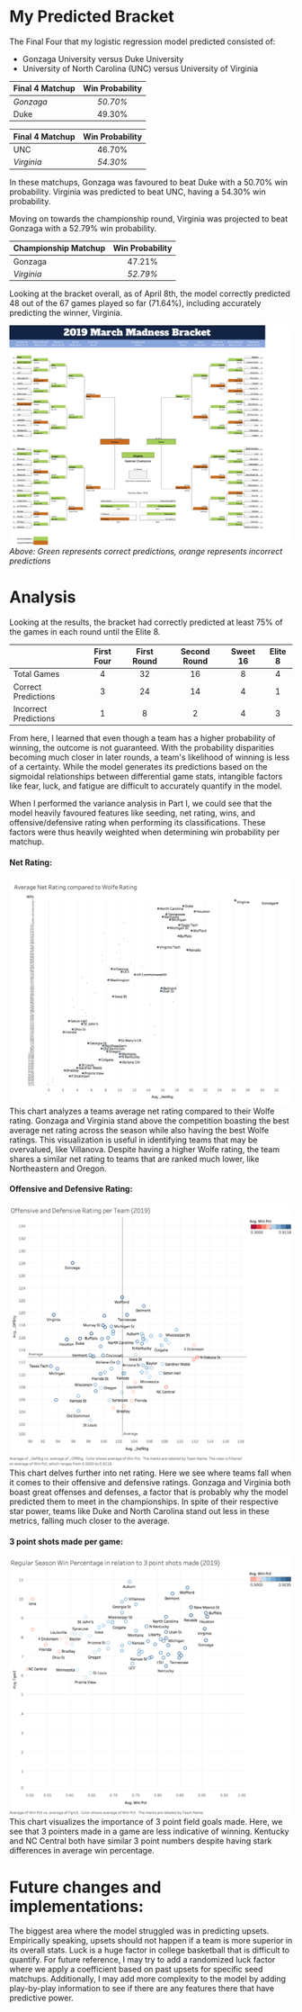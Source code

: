# My Predicted Bracket

The Final Four that my logistic regression model predicted consisted of:
- Gonzaga University versus Duke University
- University of North Carolina (UNC) versus University of Virginia

| Final 4 Matchup         | Win Probability|
| ------------- |:--------------:|
| *Gonzaga*       | *50.70%* |
| Duke       | 49.30% |

| Final 4 Matchup         | Win Probability|
| ------------- |:--------------:|
| UNC      | 46.70% |
| *Virginia*    | *54.30%* |

In these matchups, Gonzaga was favoured to beat Duke with a 50.70% win probability. Virginia was predicted to beat UNC, 
having a 54.30% win probability.

Moving on towards the championship round, Virginia was projected to beat Gonzaga with a 52.79% win probability.

| Championship Matchup         | Win Probability|
| ------------- |:--------------:|
| Gonzaga      | 47.21% |
| *Virginia*    | *52.79%* |


Looking at the bracket overall, as of April 8th, the model correctly predicted 48 out of the 67 games played so far (71.64%), including accurately predicting the winner, Virginia.

![BracketResults](https://github.com/ClementWongTO/NCAA_Predictor/blob/master/Visualizations/Predicted%20Bracket%20-%20Actual%20Results.png)
*Above: Green represents correct predictions, orange represents incorrect predictions*

# Analysis
Looking at the results, the bracket had correctly predicted at least 75% of the games in each round until the Elite 8.

||	First Four	|First Round	|Second Round	|Sweet 16	|Elite 8|
| -------------| :-------------: | :-------------: | :-------------: |:--------------:|:--------------:|
|Total Games	|4	|32	|16	|8	|4|
|Correct Predictions|	3	|24	|14	|4	|1|
|Incorrect Predictions	|1	|8	|2	|4	|3|

From here, I learned that even though a team has a higher probability of winning, the outcome is not guaranteed. With the 
probability disparities becoming much closer in later rounds, a team's likelihood of winning is less of a certainty.
While the model generates its predictions based on the sigmoidal relationships between differential game stats, intangible factors like fear, luck, and fatigue are difficult to accurately quantify in the model.

When I performed the variance analysis in Part I, we could see that the model heavily favoured features like seeding, net rating, wins, and offensive/defensive rating when performing its classifications. These factors were thus heavily weighted when determining win probability per matchup.

#### Net Rating:
![NetRating](https://github.com/ClementWongTO/NCAA_Predictor/blob/master/Visualizations/Average%20Net%20Rating.png)
This chart analyzes a teams average net rating compared to their Wolfe rating. Gonzaga and Virginia stand above the competition boasting the best average net rating across the season while also having the best Wolfe ratings. This visualization is useful in identifying teams that may be overvalued, like Villanova. Despite having a higher Wolfe rating, the team shares a similar net rating to teams that are ranked much lower, like Northeastern and Oregon.

#### Offensive and Defensive Rating:
![ORvsDR](https://github.com/ClementWongTO/NCAA_Predictor/blob/master/Visualizations/OffRtg%20and%20DefRtg%20per%20Team.png)
This chart delves further into net rating. Here we see where teams fall when it comes to their offensive and defensive ratings. Gonzaga and Virginia both boast great offenses and defenses, a factor that is probably why the model predicted them to meet in the championships. In spite of their respective star power, teams like Duke and North Carolina stand out less in these metrics, falling much closer to the average.

#### 3 point shots made per game:
![3fgm](https://github.com/ClementWongTO/NCAA_Predictor/blob/master/Visualizations/3fgm.png)
This chart visualizes the importance of 3 point field goals made. Here, we see that 3 pointers made in a game are less indicative of winning. Kentucky and NC Central both have similar 3 point numbers despite having stark differences in average win percentage.

# Future changes and implementations:

The biggest area where the model struggled was in predicting upsets. Empirically speaking, upsets should not happen if a team is more superior in its overall stats. Luck is a huge factor in college basketball that is difficult to quantify. For future reference, I may try to add a randomized luck factor where we apply a coefficient based on past upsets for specific seed matchups. Additionally, I may add more complexity to the model by adding play-by-play information to see if there are any features there that have predictive power.

